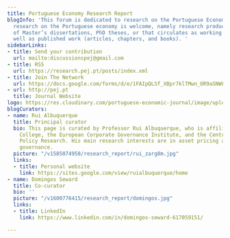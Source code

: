 ```yaml
---
title: Portuguese Economy Research Report
blogInfo: 'This forum is dedicated to research on the Portuguese Economy. All scientific
  research on the Portuguese economy is welcome, namely research produced in the context
  of Master’s dissertations, PhD theses, or that circulates as working papers, as
  well as published work (articles, chapters, and books). '
sidebarLinks:
- title: Send your contribution
  url: mailto:discussionspej@gmail.com
- title: RSS
  url: https://research.pej.pt/posts/index.xml
- title: Join The Network
  url: https://docs.google.com/forms/d/e/1FAIpQLSf_XBpr7klTMwn_OR9aSNWFfmP9m663cqitoLqXwTidfNY9jQ/viewform
- url: http://pej.pt
  title: Journal Website
logo: https://res.cloudinary.com/portuguese-economic-journal/image/upload/v1585913410/research_report/perr_logo_j8egle.svg
blogCurators:
- name: Rui Albuquerque
  title: Principal curator
  bio: This page is curated by Professor Rui Albuquerque, who is affiliated with Boston
    College, the European Corporate Governance Institute, and the Centre for Economic
    Policy Research. His main research interests are in asset pricing and corporate
    governance.
  picture: "/v1585074958/research_report/rui_zarg8m.jpg"
  links:
  - title: Personal website
    link: https://sites.google.com/view/ruialbuquerque/home
- name: Domingos Seward
  title: Co-curator
  bio: ''
  picture: "/v1600776415/research_report/domingos.jpg"
  links:
  - title: LinkedIn
    link: https://www.linkedin.com/in/domingos-seward-617059151/

---
```

